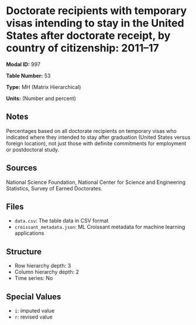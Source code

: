 # Doctorate recipients with temporary visas intending to stay in the United States after doctorate receipt, by country of citizenship: 2011&#8211;17

**Modal ID:** 997

**Table Number:** 53

**Type:** MH (Matrix Hierarchical)

**Units:** (Number and percent)

## Notes

Percentages based on all doctorate recipients on temporary visas who indicated where they intended to stay after graduation (United States versus foreign location), not just those with definite commitments for employment or postdoctoral study.

## Sources

National Science Foundation, National Center for Science and Engineering Statistics, Survey of Earned Doctorates.

## Files

- `data.csv`: The table data in CSV format
- `croissant_metadata.json`: ML Croissant metadata for machine learning applications

## Structure

- Row hierarchy depth: 3
- Column hierarchy depth: 2
- Time series: No

## Special Values

- `i`: imputed value
- `r`: revised value
